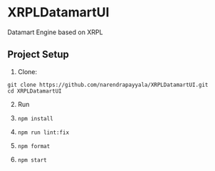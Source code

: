 # XRPLDatamartUI

Datamart Engine based on XRPL

## Project Setup

1. Clone:

```
git clone https://github.com/narendrapayyala/XRPLDatamartUI.git
cd XRPLDatamartUI
```

2. Run

3. `npm install`

4. `npm run lint:fix`

5. `npm format`

6. `npm start`
